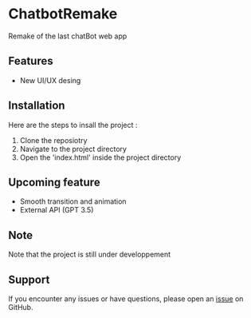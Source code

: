 # ChatbotRemake
Remake of the last chatBot web app

## Features 

- New UI/UX desing
  
## Installation

Here are the steps to insall the project :
1. Clone the reposiotry
2. Navigate to the project directory
3. Open the 'index.html' inside the project directory

  
## Upcoming feature

- Smooth transition and animation
- External API (GPT 3.5)
 
## Note

Note that the project is still under developpement

## Support

If you encounter any issues or have questions, please open an [issue](https://github.com/username/ChatbotRemake/issues) on GitHub.
